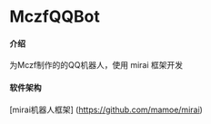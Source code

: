 # MczfQQBot

#### 介绍
为Mczf制作的的QQ机器人，使用 mirai 框架开发

#### 软件架构
[mirai机器人框架] (https://github.com/mamoe/mirai)